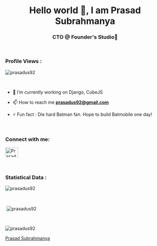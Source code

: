 <h1 align="center">Hello world 👋, I am Prasad Subrahmanya</h1>
<h3 align="center">CTO @ Founder's Studio🌟</h3>

<br>

<p align="right"> <h3>Profile Views :</h3> <img src="https://komarev.com/ghpvc/?username=prasadus92&label=Profile%20views&color=0e75b6&style=flat"
    alt="prasadus92" /> 
  </p>

<br>


- 🌱 I’m currently working on Django, CubeJS

- 📫 How to reach me **prasadus92@gmail.com**

- ⚡ Fun fact : Die hard Batman fan. Hope to build Batmobile one day!

<br>

<h3 align="left">Connect with me:</h3>
<p align="left">
  <a href="https://www.linkedin.com/in/prasadus/" target="blank"><img align="center"
      src="https://raw.githubusercontent.com/rahuldkjain/github-profile-readme-generator/master/src/images/icons/Social/linked-in-alt.svg"
      alt="Prasad Subrahmanya" height="30" width="40" /></a>
</p>

<br>

<h3>Statistical Data :</h3>
<p><img align="center"
    src="https://github-readme-stats.vercel.app/api/top-langs?username=prasadus92&show_icons=true&locale=en&bg_color=0d1117&text_color=ffffff&layout=compact"
    alt="prasadus92" 
    bg_color=#808080/></p>

<br>

<p>&nbsp;<img align="center" src="https://github-readme-stats.vercel.app/api?username=prasadus92&show_icons=true&locale=en&bg_color=0d1117&text_color=ffffff&repo=convoychat"
    alt="prasadus92" /></p>

<br>

<p><img align="center" src="https://github-readme-streak-stats.herokuapp.com/?user=prasadus92&theme=dark&background=0d1117&date_format=M%20j%5B%2C%20Y%5D" alt="prasadus92" /></p>

[Prasad Subrahmanya](https://github.com/prasadus92/)
